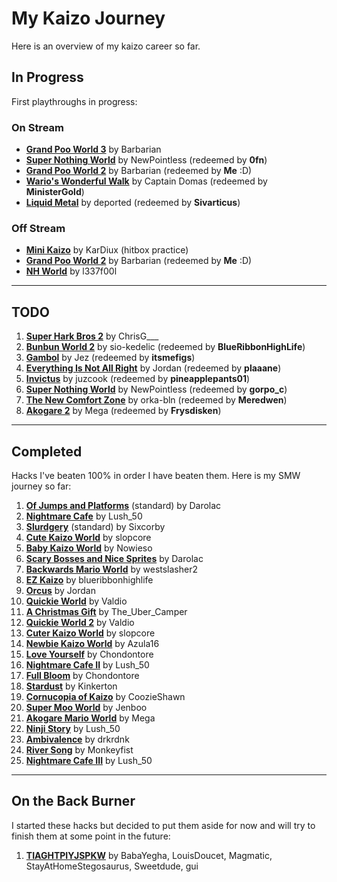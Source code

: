 # My Kaizo Journey

Here is an overview of my kaizo career so far.

## In Progress

First playthroughs in progress:

### On Stream

- [**Grand Poo World 3**](https://www.smwcentral.net/?p=section&a=details&id=35537) by Barbarian
- [**Super Nothing World**](https://www.smwcentral.net/?p=section&a=details&id=29680) by NewPointless (redeemed by **0fn**)
- [**Grand Poo World 2**](https://www.smwcentral.net/?p=section&a=details&id=19541) by Barbarian (redeemed by **Me** :D)
- [**Wario's Wonderful Walk**](https://www.smwcentral.net/?p=section&a=details&id=30365) by Captain Domas (redeemed by **MinisterGold**)
- [**Liquid Metal**](https://www.smwcentral.net/?p=section&a=details&id=32520) by deported (redeemed by **Sivarticus**)

### Off Stream

- [**Mini Kaizo**](https://www.smwcentral.net/?p=section&a=details&id=32943) by KarDiux (hitbox practice)
- [**Grand Poo World 2**](https://www.smwcentral.net/?p=section&a=details&id=19541) by Barbarian (redeemed by **Me** :D)
- [**NH World**](https://www.smwcentral.net/?p=section&a=details&id=26003) by l337f00l

---
## TODO

1. [**Super Hark Bros 2**](https://www.smwcentral.net/?p=section&a=details&id=26095) by ChrisG___
2. [**Bunbun World 2**](https://www.smwcentral.net/?p=section&a=details&id=24356) by sio-kedelic (redeemed by **BlueRibbonHighLife**)
3. [**Gambol**](https://www.smwcentral.net/?p=section&a=details&id=32193) by Jez (redeemed by **itsmefigs**)
4. [**Everything Is Not All Right**](https://www.smwcentral.net/?p=section&a=details&id=31571) by Jordan (redeemed by **plaaane**)
5. [**Invictus**](https://www.smwcentral.net/?p=section&a=details&id=18238) by juzcook (redeemed by **pineapplepants01**)
6. [**Super Nothing World**](https://www.smwcentral.net/?p=section&a=details&id=29680) by NewPointless (redeemed by **gorpo_c**)
7. [**The New Comfort Zone**](https://www.smwcentral.net/?p=section&a=details&id=28543) by orka-bln (redeemed by **Meredwen**)
8. [**Akogare 2**](https://www.smwcentral.net/?p=section&a=details&id=27094) by Mega (redeemed by **Frysdisken**)

---
## Completed 

Hacks I've beaten 100% in order I have beaten them. Here is my SMW journey so far:

1. [**Of Jumps and Platforms**](https://www.smwcentral.net/?p=section&a=details&id=23814) (standard) by Darolac
2. [**Nightmare Cafe**](https://www.smwcentral.net/?p=section&a=details&id=27026) by Lush_50
3. [**Slurdgery**](https://www.smwcentral.net/?p=section&a=details&id=21787) (standard) by Sixcorby
4. [**Cute Kaizo World**](https://www.smwcentral.net/?p=section&a=details&id=26252) by slopcore
5. [**Baby Kaizo World**](https://www.smwcentral.net/?p=section&a=details&id=19145) by Nowieso
6. [**Scary Bosses and Nice Sprites**](https://www.smwcentral.net/?p=section&a=details&id=29498) by Darolac
7. [**Backwards Mario World**](https://www.smwcentral.net/?p=section&a=details&id=18071) by westslasher2
8. [**EZ Kaizo**](https://www.smwcentral.net/?p=section&a=details&id=28771) by blueribbonhighlife
9. [**Orcus**](https://www.smwcentral.net/?p=section&a=details&id=27800) by Jordan
10. [**Quickie World**](https://www.smwcentral.net/?p=section&a=details&id=17441) by Valdio
11. [**A Christmas Gift**](https://www.smwcentral.net/?p=section&a=details&id=28957) by The_Uber_Camper
12. [**Quickie World 2**](https://www.smwcentral.net/?p=section&a=details&id=19279) by Valdio
13. [**Cuter Kaizo World**](https://www.smwcentral.net/?p=section&a=details&id=30915) by slopcore
14. [**Newbie Kaizo World**](https://www.smwcentral.net/?p=section&a=details&id=29486) by Azula16
15. [**Love Yourself**](https://www.smwcentral.net/?p=section&a=details&id=30864) by Chondontore
16. [**Nightmare Cafe II**](https://www.smwcentral.net/?p=section&a=details&id=27739) by Lush_50
17. [**Full Bloom**](https://www.smwcentral.net/?p=section&a=details&id=27569) by Chondontore
18. [**Stardust**](https://www.smwcentral.net/?p=section&a=details&id=26923) by Kinkerton
19. [**Cornucopia of Kaizo**](https://www.smwcentral.net/?p=section&a=details&id=27923) by CoozieShawn
20. [**Super Moo World**](https://www.smwcentral.net/?p=section&a=details&id=23075) by Jenboo
21. [**Akogare Mario World**](https://www.smwcentral.net/?p=section&a=details&id=18612) by Mega
22. [**Ninji Story**](https://www.smwcentral.net/?p=section&a=details&id=27585) by Lush_50
23. [**Ambivalence**](https://www.smwcentral.net/?p=section&a=details&id=31224) by drkrdnk
24. [**River Song**](https://www.smwcentral.net/?p=section&a=details&id=22513) by Monkeyfist
25. [**Nightmare Cafe III**](https://www.smwcentral.net/?p=section&a=details&id=27737) by Lush_50

---
## On the Back Burner

I started these hacks but decided to put them aside for now and will try to finish them at some point in the future:

1. [**TIAGHTPIYJSPKW**](https://www.smwcentral.net/?p=section&a=details&id=27729) by BabaYegha, LouisDoucet, Magmatic, StayAtHomeStegosaurus, Sweetdude, gui
